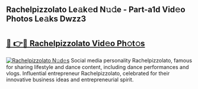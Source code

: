 ## Rachelpizzolato Le𝚊k𝚎d N𝚞𝚍e - Part-a1d Vid𝚎o Photos Le𝚊ks Dwzz3

# <h2><a href="http://fbelo3e.evod.top/?m=Rachelpizzolato">🔗 👉🔴 Rachelpizzolato Vid𝚎o Ph𝚘t𝚘s</a></h2>

[![Rachelpizzolato N𝚞d𝚎s](https://i.imgur.com/8V9OHl7.gif)](http://fbelo3e.evod.top/?m=Rachelpizzolato)
Social media personality Rachelpizzolato, famous for sharing lifestyle and dance content, including dance performances and vlogs. Influential entrepreneur Rachelpizzolato, celebrated for their innovative business ideas and entrepreneurial spirit. 
